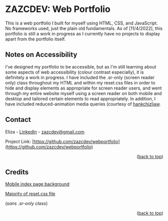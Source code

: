 <div id="top"></div>

# ZAZCDEV: Web Portfolio
This is a web portfolio I built for myself using HTML, CSS, and JavaScript. No frameworks used, just the plain old fundamentals. As of [11/4/2022], this portfolio is still a work in progress as I currently have no projects to display apart from the portfolio itself. 






## Notes on Accessibility
I've designed my portfolio to be accessible, but as I'm still learning about some aspects of web accessibility (colour contrast especially), it is definitely a work in progress. I have included the .sr-only (screen reader only) class throughout my HTML and within my reset.css files in order to hide and display elements as appropriate for screen reader users, and went through my entire website myself using a screen reader on both mobile and desktop and tailored certain elements to read appropriately. In addition, I have included reduced-animation media queries (courtesy of [hankchizljaw](https://github.com/hankchizljaw/modern-css-reset).  







## Contact

Eliza - [LinkedIn](https://www.linkedin.com/in/zazcdev/) - zazcdev@gmail.com

Project Link: [https://github.com/zazcdev/webportfolio](https://github.com/zazcdev/webportfolio)

<p align="right">(<a href="#top">back to top</a>)</p>






## Credits

[Mobile index page background](https://unsplash.com/@enka80)

[Majority of reset.css file](https://github.com/hankchizljaw/modern-css-reset)

(*sans .sr-only class*)

<p align="right">(<a href="#top">back to top</a>)</p>
